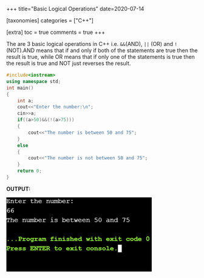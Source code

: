 +++
title="Basic Logical Operations"
date=2020-07-14

[taxonomies]
categories = ["C++"]

[extra]
toc = true
comments = true
+++

The are 3 basic logical operations in C++ i.e. `&&`(AND), `||` (OR) and `!`(NOT).AND means that  if and only if both of the statements are true then the result is true, while OR means that if only one of the statements is true then the result is true and NOT just reverses the result.

```cpp
#include<iostream>
using namespace std;
int main()
{
    int a;
    cout<<"Enter the number:\n";
    cin>>a;
    if((a>50)&&(!(a>75)))
    {
        cout<<"The number is between 50 and 75";
    }
    else
    {
        cout<<"The number is not between 50 and 75";
    }
    return 0;
}
```
**OUTPUT:**

![output](/assets/Basic-Logical-Operations.png)
